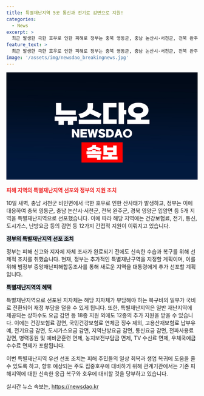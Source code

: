 ```yaml
---
title: 특별재난지역 5곳 통신과 전기료 감면으로 지원!
categories:
  - News
excerpt: >
  최근 발생한 극한 호우로 인한 피해로 정부는 충북 영동군, 충남 논산시·서천군, 전북 완주군, 경북 영양군 등 5개 지역을 특별재난지역으로 선포했다. 이에 따라 해당 지역은 건강보험료, 전기, 통신, 도시가스, 난방요금 등 12가지 지원 외에 국비 일부 전환, 예비군 면제, 가스 및 난방 요금 감면 등 간접적인 지원이 이뤄진다. 재난 피해를 빠르게 수습하고 복구하기 위해 추가적인 특별재난구역을 선정할 계획이며, 이에 따라 복구비 일부가 국비로 전환될 예정이다. 추가 혜택으로는 건강보험료 및 전기요금 감면, 예비군 면제 등이 제공된다. 행안부는 이에 대해 피해 주민들의 일상 회복과 생업 복귀에 도움이 될 것으로 기대하고, 지자체 및 기관들은 향후 호우에 대비하고 빠른 복구에 최선을 다해야 한다고 당부했다.
feature_text: >
  최근 발생한 극한 호우로 인한 피해로 정부는 충북 영동군, 충남 논산시·서천군, 전북 완주군, 경북 영양군 등 5개 지역을 특별재난지역으로 선포했다. 이에 따라 해당 지역은 건강보험료, 전기, 통신, 도시가스, 난방요금 등 12가지 지원 외에 국비 일부 전환, 예비군 면제, 가스 및 난방 요금 감면 등 간접적인 지원이 이뤄진다. 재난 피해를 빠르게 수습하고 복구하기 위해 추가적인 특별재난구역을 선정할 계획이며, 이에 따라 복구비 일부가 국비로 전환될 예정이다. 추가 혜택으로는 건강보험료 및 전기요금 감면, 예비군 면제 등이 제공된다. 행안부는 이에 대해 피해 주민들의 일상 회복과 생업 복귀에 도움이 될 것으로 기대하고, 지자체 및 기관들은 향후 호우에 대비하고 빠른 복구에 최선을 다해야 한다고 당부했다.
image: '/assets/img/newsdao_breakingnews.jpg'
---
```


<p><img src="/assets/img/newsdao_breakingnews.jpg" alt="pcversion 속보" /></p>

<p><b><span style="color: #ee2323;">피해 지역의 특별재난지역 선포와 정부의 지원 조치</span></b></p>

<p>10일 새벽, 충남 서천군 비인면에서 극한 호우로 인한 산사태가 발생하고, 정부는 이에 대응하여 충북 영동군, 충남 논산시·서천군, 전북 완주군, 경북 영양군 입암면 등 5개 지역을 특별재난지역으로 선포했습니다. 이에 따라 해당 지역에는 건강보험료, 전기, 통신, 도시가스, 난방요금 등의 감면 등 12가지 간접적 지원이 이뤄지고 있습니다.</p>

<p><b><span style="background-color: #21538527; color: #000000;">정부의 특별재난지역 선포 조치</span></b></p>

<p>정부는 피해 신고와 지자체 자체 조사가 완료되기 전에도 신속한 수습과 복구를 위해 선제적 조치를 취했습니다. 현재, 정부는 추가적인 특별재난구역을 지정할 계획이며, 이를 위해 범정부 중앙재난피해합동조사를 통해 새로운 지역을 대통령에게 추가 선포할 계획입니다.</p>

<p><b><span style="background-color: #21538527; color: #000000;">특별재난지역의 혜택</span></b></p>

<p>특별재난지역으로 선포된 지자체는 해당 지자체가 부담해야 하는 복구비의 일부가 국비로 전환되어 재정 부담을 덜을 수 있게 됩니다. 또한, 특별재난지역은 일반 재난지역에 제공되는 상하수도 요금 감면 등 18종 지원 외에도 12종의 추가 지원을 받을 수 있습니다. 이에는 건강보험료 감면, 국민건강보험료 연체금 징수 제외, 고용산재보험료 납부유예, 전기요금 감면, 도시가스요금 감면, 지역난방요금 감면, 통신요금 감면, 전파사용료 감면, 병력동원 및 예비군훈련 면제, 농지보전부담금 면제, TV 수신료 면제, 우체국예금수수료 면제가 포함됩니다.</p>

<p>이번 특별재난지역 우선 선포 조치는 피해 주민들의 일상 회복과 생업 복귀에 도움을 줄 수 있도록 하고, 향후 예상되는 주도 집중호우에 대비하기 위해 관계기관에서는 기존 피해지역에 대한 신속한 응급 복구와 호우에 대비할 것을 당부하고 있습니다.</p>
실시간 뉴스 속보는, <a href="https://newsdao.kr" rel="dofollow">https://newsdao.kr</a>


